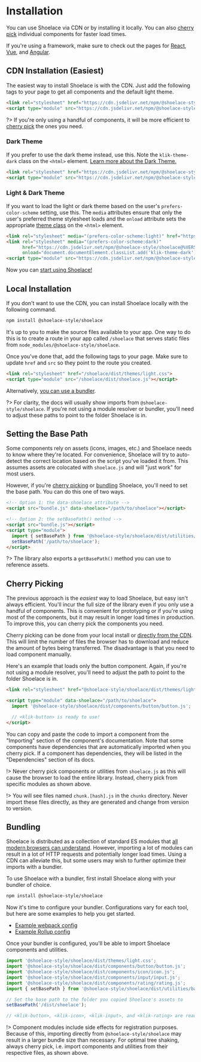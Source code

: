 # Installation

You can use Shoelace via CDN or by installing it locally. You can also [cherry pick](#cherry-picking) individual components for faster load times.

If you're using a framework, make sure to check out the pages for [React](/frameworks/react), [Vue](/frameworks/vue), and [Angular](/frameworks/angular).

## CDN Installation (Easiest)

The easiest way to install Shoelace is with the CDN. Just add the following tags to your page to get all components and the default light theme.

```html
<link rel="stylesheet" href="https://cdn.jsdelivr.net/npm/@shoelace-style/shoelace@%VERSION%/dist/themes/light.css">
<script type="module" src="https://cdn.jsdelivr.net/npm/@shoelace-style/shoelace@%VERSION%/dist/shoelace.js"></script>
```

?> If you're only using a handful of components, it will be more efficient to [cherry pick](#cherry-picking) the ones you need.

### Dark Theme

If you prefer to use the dark theme instead, use this. Note the `klik-theme-dark` class on the `<html>` element. [Learn more about the Dark Theme.](/getting-started/themes#dark-theme)

```html
<link rel="stylesheet" href="https://cdn.jsdelivr.net/npm/@shoelace-style/shoelace@%VERSION%/dist/themes/dark.css">
<script type="module" src="https://cdn.jsdelivr.net/npm/@shoelace-style/shoelace@%VERSION%/dist/shoelace.js"></script>
```

### Light & Dark Theme

If you want to load the light or dark theme based on the user's `prefers-color-scheme` setting, use this. The `media` attributes ensure that only the user's preferred theme stylesheet loads and the `onload` attribute sets the appropriate [theme class](/getting-started/themes) on the `<html>` element.

```html
<link rel="stylesheet" media="(prefers-color-scheme:light)" href="https://cdn.jsdelivr.net/npm/@shoelace-style/shoelace@%VERSION%/dist/themes/light.css">
<link rel="stylesheet" media="(prefers-color-scheme:dark)"
      href="https://cdn.jsdelivr.net/npm/@shoelace-style/shoelace@%VERSION%/dist/themes/dark.css"
      onload="document.documentElement.classList.add('klik-theme-dark');">
<script type="module" src="https://cdn.jsdelivr.net/npm/@shoelace-style/shoelace@%VERSION%/dist/shoelace.js"></script>
```

Now you can [start using Shoelace!](/getting-started/usage)

## Local Installation

If you don't want to use the CDN, you can install Shoelace locally with the following command.

```bash
npm install @shoelace-style/shoelace
```

It's up to you to make the source files available to your app. One way to do this is to create a route in your app called `/shoelace` that serves static files from `node_modules/@shoelace-style/shoelace`.

Once you've done that, add the following tags to your page. Make sure to update `href` and `src` so they point to the route you created.

```html
<link rel="stylesheet" href="/shoelace/dist/themes/light.css">
<script type="module" src="/shoelace/dist/shoelace.js"></script>
```

Alternatively, [you can use a bundler](#bundling).

?> For clarity, the docs will usually show imports from `@shoelace-style/shoelace`. If you're not using a module resolver or bundler, you'll need to adjust these paths to point to the folder Shoelace is in.

## Setting the Base Path

Some components rely on assets (icons, images, etc.) and Shoelace needs to know where they're located. For convenience, Shoelace will try to auto-detect the correct location based on the script you've loaded it from. This assumes assets are colocated with `shoelace.js` and will "just work" for most users.

However, if you're [cherry picking](#cherry-picking) or [bundling](#bundling) Shoelace, you'll need to set the base path. You can do this one of two ways.

```html
<!-- Option 1: the data-shoelace attribute -->
<script src="bundle.js" data-shoelace="/path/to/shoelace"></script>

<!-- Option 2: the setBasePath() method -->
<script src="bundle.js"></script>
<script type="module">
  import { setBasePath } from '@shoelace-style/shoelace/dist/utilities/base-path.js';
  setBasePath('/path/to/shoelace');
</script>
```

?> The library also exports a `getBasePath()` method you can use to reference assets.

## Cherry Picking

The previous approach is the _easiest_ way to load Shoelace, but easy isn't always efficient. You'll incur the full size of the library even if you only use a handful of components. This is convenient for prototyping or if you're using most of the components, but it may result in longer load times in production. To improve this, you can cherry pick the components you need.

Cherry picking can be done from your local install or [directly from the CDN](https://cdn.jsdelivr.net/npm/@shoelace-style/shoelace@%VERSION%/). This will limit the number of files the browser has to download and reduce the amount of bytes being transferred. The disadvantage is that you need to load component manually.

Here's an example that loads only the button component. Again, if you're not using a module resolver, you'll need to adjust the path to point to the folder Shoelace is in.

```html
<link rel="stylesheet" href="@shoelace-style/shoelace/dist/themes/light.css">

<script type="module" data-shoelace="/path/to/shoelace">
  import '@shoelace-style/shoelace/dist/components/button/button.js';

  // <klik-button> is ready to use!
</script>
```

You can copy and paste the code to import a component from the "Importing" section of the component's documentation. Note that some components have dependencies that are automatically imported when you cherry pick. If a component has dependencies, they will be listed in the "Dependencies" section of its docs.

!> Never cherry pick components or utilities from `shoelace.js` as this will cause the browser to load the entire library. Instead, cherry pick from specific modules as shown above.

!> You will see files named `chunk.[hash].js` in the `chunks` directory. Never import these files directly, as they are generated and change from version to version.

## Bundling

Shoelace is distributed as a collection of standard ES modules that [all modern browsers can understand](https://caniuse.com/es6-module). However, importing a lot of modules can result in a lot of HTTP requests and potentially longer load times. Using a CDN can alleviate this, but some users may wish to further optimize their imports with a bundler.

To use Shoelace with a bundler, first install Shoelace along with your bundler of choice.

```bash
npm install @shoelace-style/shoelace
```

Now it's time to configure your bundler. Configurations vary for each tool, but here are some examples to help you get started.

- [Example webpack config](https://github.com/shoelace-style/webpack-example/blob/master/webpack.config.js)
- [Example Rollup config](https://github.com/shoelace-style/rollup-example/blob/master/rollup.config.js)

Once your bundler is configured, you'll be able to import Shoelace components and utilities.

```js
import '@shoelace-style/shoelace/dist/themes/light.css';
import '@shoelace-style/shoelace/dist/components/button/button.js';
import '@shoelace-style/shoelace/dist/components/icon/icon.js';
import '@shoelace-style/shoelace/dist/components/input/input.js';
import '@shoelace-style/shoelace/dist/components/rating/rating.js';
import { setBasePath } from '@shoelace-style/shoelace/dist/utilities/base-path.js';

// Set the base path to the folder you copied Shoelace's assets to
setBasePath('/dist/shoelace');

// <klik-button>, <klik-icon>, <klik-input>, and <klik-rating> are ready to use!
```

!> Component modules include side effects for registration purposes. Because of this, importing directly from `@shoelace-style/shoelace` may result in a larger bundle size than necessary. For optimal tree shaking, always cherry pick, i.e. import components and utilities from their respective files, as shown above.
